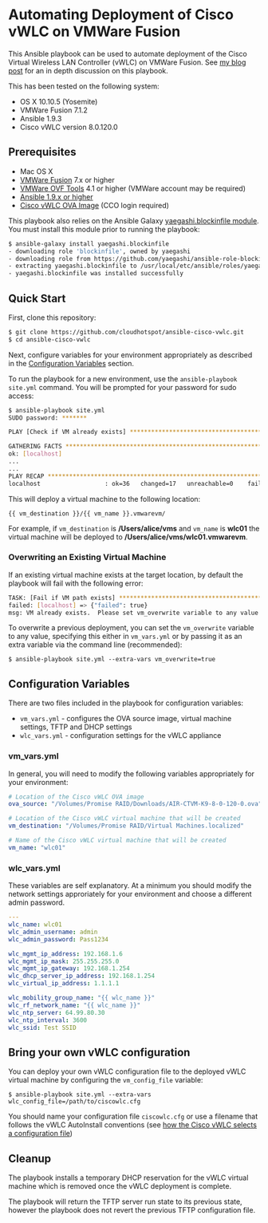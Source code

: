 # Automating Deployment of Cisco vWLC on VMWare Fusion

This Ansible playbook can be used to automate deployment of the Cisco Virtual Wireless LAN Controller (vWLC) on VMWare Fusion.  See <a href="http://pseudo.co.de/cisco-ansible-vwlc/" target="_blank">my blog post</a> for an in depth discussion on this playbook.

This has been tested on the following system:

- OS X 10.10.5 (Yosemite)
- VMWare Fusion 7.1.2
- Ansible 1.9.3
- Cisco vWLC version 8.0.120.0

## Prerequisites

- Mac OS X
- <a href="http://www.vmware.com/products/fusion" target="_blank">VMWare Fusion</a> 7.x or higher
- <a href="https://www.vmware.com/support/developer/ovf/" target="_blank">VMWare OVF Tools</a> 4.1 or higher (VMWare account may be required)
- <a href="http://www.ansible.com/" target="_blank">Ansible 1.9.x or higher
- <a href="https://software.cisco.com/download/release.html?mdfid=284464214&softwareid=280926587&release=8.0.120.0&relind=AVAILABLE&rellifecycle=ED&reltype=latest" target="_blank">Cisco vWLC OVA Image</a> (CCO login required)

This playbook also relies on the Ansible Galaxy <a href="https://github.com/yaegashi/ansible-role-blockinfile" target="_blank">yaegashi.blockinfile module</a>.  You must install this module prior to running the playbook:

```bash
$ ansible-galaxy install yaegashi.blockinfile
- downloading role 'blockinfile', owned by yaegashi
- downloading role from https://github.com/yaegashi/ansible-role-blockinfile/archive/v0.5.tar.gz
- extracting yaegashi.blockinfile to /usr/local/etc/ansible/roles/yaegashi.blockinfile
- yaegashi.blockinfile was installed successfully
```

## Quick Start

First, clone this repository:

```bash
$ git clone https://github.com/cloudhotspot/ansible-cisco-vwlc.git
$ cd ansible-cisco-vwlc
``` 

Next, configure variables for your environment appropriately as described in the <a href="#configuration-variables">Configuration Variables</a> section.  

To run the playbook for a new environment, use the `ansible-playbook site.yml` command.  You will be prompted for your password for sudo access:

```bash
$ ansible-playbook site.yml
SUDO password: *******

PLAY [Check if VM already exists] *********************************************

GATHERING FACTS ***************************************************************
ok: [localhost]
...
...
PLAY RECAP ********************************************************************
localhost                  : ok=36   changed=17   unreachable=0    failed=0
```

This will deploy a virtual machine to the following location:

`{{ vm_destination }}/{{ vm_name }}.vmwarevm/`

For example, if `vm_destination` is **/Users/alice/vms** and `vm_name` is **wlc01** the virtual machine will be deployed to **/Users/alice/vms/wlc01.vmwarevm**.

### Overwriting an Existing Virtual Machine

If an existing virtual machine exists at the target location, by default the playbook will fail with the following error:

```bash
TASK: [Fail if VM path exists] ************************************************
failed: [localhost] => {"failed": true}
msg: VM already exists.  Please set vm_overwrite variable to any value to overwrite the existing VM
``` 

To overwrite a previous deployment, you can set the `vm_overwrite` variable to any value, specifying this either in `vm_vars.yml` or by passing it as an extra variable via the command line (recommended):

`$ ansible-playbook site.yml --extra-vars vm_overwrite=true`

## <a name="configuration-variables"></a>Configuration Variables

There are two files included in the playbook for configuration variables:

- `vm_vars.yml` - configures the OVA source image, virtual machine settings, TFTP and DHCP settings
- `wlc_vars.yml` - configuration settings for the vWLC appliance

### vm_vars.yml

In general, you will need to modify the following variables appropriately for your environment:

```yaml
# Location of the Cisco vWLC OVA image 
ova_source: "/Volumes/Promise RAID/Downloads/AIR-CTVM-K9-8-0-120-0.ova"

# Location of the Cisco vWLC virtual machine that will be created
vm_destination: "/Volumes/Promise RAID/Virtual Machines.localized"

# Name of the Cisco vWLC virtual machine that will be created
vm_name: "wlc01"
```

### wlc_vars.yml

These variables are self explanatory.  At a minimum you should modify the network settings approriately for your environment and choose a different admin password.

```yaml
---
wlc_name: wlc01
wlc_admin_username: admin
wlc_admin_password: Pass1234

wlc_mgmt_ip_address: 192.168.1.6
wlc_mgmt_ip_mask: 255.255.255.0
wlc_mgmt_ip_gateway: 192.168.1.254
wlc_dhcp_server_ip_address: 192.168.1.254 
wlc_virtual_ip_address: 1.1.1.1

wlc_mobility_group_name: "{{ wlc_name }}"
wlc_rf_network_name: "{{ wlc_name }}"
wlc_ntp_server: 64.99.80.30
wlc_ntp_interval: 3600
wlc_ssid: Test SSID
```

## Bring your own vWLC configuration

You can deploy your own vWLC configuration file to the deployed vWLC virtual machine by configuring the `vm_config_file` variable:

`$ ansible-playbook site.yml --extra-vars wlc_config_file=/path/to/ciscowlc.cfg`

You should name your configuration file `ciscowlc.cfg` or use a filename that follows the vWLC AutoInstall conventions (see <a href="http://www.cisco.com/c/en/us/td/docs/wireless/controller/7-2/configuration/guide/cg/cg_gettingstarted.html#wp1144143" target="_blank">how the Cisco vWLC selects a configuration file</a>)

## Cleanup

The playbook installs a temporary DHCP reservation for the vWLC virtual machine which is removed once the vWLC deployment is complete.

The playbook will return the TFTP server run state to its previous state, however the playbook does not revert the previous TFTP configuration file.
